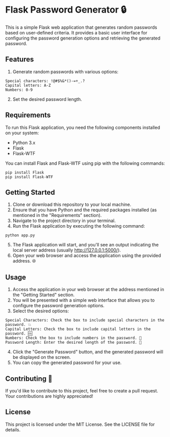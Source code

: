 # Flask Password Generator 🔒

This is a simple Flask web application that generates random passwords based on user-defined criteria. It provides a basic user interface for configuring the password generation options and retrieving the generated password.

## Features

1. Generate random passwords with various options:
```
Special characters: !@#$%&*()-=+_.?
Capital letters: A-Z
Numbers: 0-9
```
2. Set the desired password length.

## Requirements
To run this Flask application, you need the following components installed on your system:

- Python 3.x
- Flask
- Flask-WTF
  
You can install Flask and Flask-WTF using pip with the following commands:

```
pip install Flask
pip install Flask-WTF
```

## Getting Started 

1. Clone or download this repository to your local machine.
2. Ensure that you have Python and the required packages installed (as mentioned in the "Requirements" section).
3. Navigate to the project directory in your terminal.
4. Run the Flask application by executing the following command:
```
python app.py
```
5. The Flask application will start, and you'll see an output indicating the local server address (usually http://127.0.0.1:5000/).
6. Open your web browser and access the application using the provided address. 🌐

## Usage 

1. Access the application in your web browser at the address mentioned in the "Getting Started" section.
2. You will be presented with a simple web interface that allows you to configure the password generation options.
3. Select the desired options:
```
Special Characters: Check the box to include special characters in the password. 💥
Capital Letters: Check the box to include capital letters in the password. 🆒
Numbers: Check the box to include numbers in the password. 🔢
Password Length: Enter the desired length of the password. 🔑
```
4. Click the "Generate Password" button, and the generated password will be displayed on the screen.
5. You can copy the generated password for your use.

## Contributing 🤝
If you'd like to contribute to this project, feel free to create a pull request. Your contributions are highly appreciated!

## License 
This project is licensed under the MIT License. See the LICENSE file for details.
